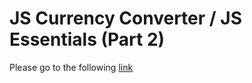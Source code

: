 # JS Currency Converter / JS Essentials (Part 2)
Please go to the following [link](https://helengladun.github.io/cursor/js-converter/)
